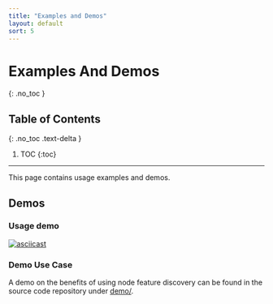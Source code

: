 ```yaml
---
title: "Examples and Demos"
layout: default
sort: 5
---
```


# Examples And Demos
{: .no_toc }

## Table of Contents
{: .no_toc .text-delta }

1. TOC
{:toc}

---

This page contains usage examples and demos.

## Demos

### Usage demo

[![asciicast](https://asciinema.org/a/247316.svg)](https://asciinema.org/a/247316)

### Demo Use Case

A demo on the benefits of using node feature discovery can be found in the
source code repository under
[demo/](https://github.com/kubernetes-sigs/node-feature-discovery/tree/release-0.6/demo).
